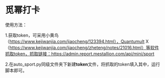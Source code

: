 # 觅幂打卡

使用方法：

1.获取token，可采用小黄鸟（https://www.kejiwanjia.com/jiaocheng/123394.html），Quantumult X（https://www.kejiwanjia.com/jiaocheng/zheteng/notes/21016.html）等软件抓取token，抓取链接：https://admin.report.mestallion.com/api/mini/sport

2.在auto_sport.py同级文件夹下新建**token**文件，将抓取的token填入其中，运行脚本即可。